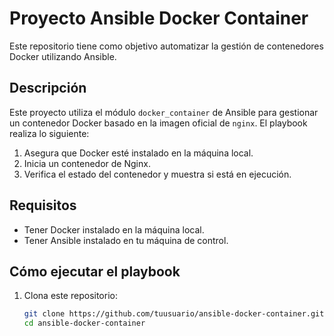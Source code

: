 # Proyecto Ansible Docker Container

Este repositorio tiene como objetivo automatizar la gestión de contenedores Docker utilizando Ansible.

## Descripción

Este proyecto utiliza el módulo `docker_container` de Ansible para gestionar un contenedor Docker basado en la imagen oficial de `nginx`. El playbook realiza lo siguiente:

1. Asegura que Docker esté instalado en la máquina local.
2. Inicia un contenedor de Nginx.
3. Verifica el estado del contenedor y muestra si está en ejecución.

## Requisitos

- Tener Docker instalado en la máquina local.
- Tener Ansible instalado en tu máquina de control.

## Cómo ejecutar el playbook

1. Clona este repositorio:

   ```bash
   git clone https://github.com/tuusuario/ansible-docker-container.git
   cd ansible-docker-container
